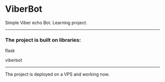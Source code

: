 # ViberBot #
Simple Viber echo Bot. Learning project.
***
### The project is built on libraries: ###
flask

viberbot

***
The project is deployed on a VPS and working now.